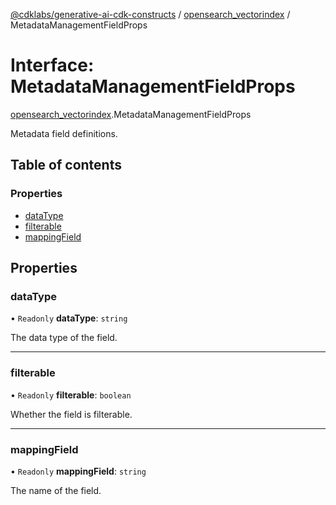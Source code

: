 [@cdklabs/generative-ai-cdk-constructs](../README.md) / [opensearch\_vectorindex](../modules/opensearch_vectorindex.md) / MetadataManagementFieldProps

# Interface: MetadataManagementFieldProps

[opensearch\_vectorindex](../modules/opensearch_vectorindex.md).MetadataManagementFieldProps

Metadata field definitions.

## Table of contents

### Properties

- [dataType](opensearch_vectorindex.MetadataManagementFieldProps.md#datatype)
- [filterable](opensearch_vectorindex.MetadataManagementFieldProps.md#filterable)
- [mappingField](opensearch_vectorindex.MetadataManagementFieldProps.md#mappingfield)

## Properties

### dataType

• `Readonly` **dataType**: `string`

The data type of the field.

___

### filterable

• `Readonly` **filterable**: `boolean`

Whether the field is filterable.

___

### mappingField

• `Readonly` **mappingField**: `string`

The name of the field.
